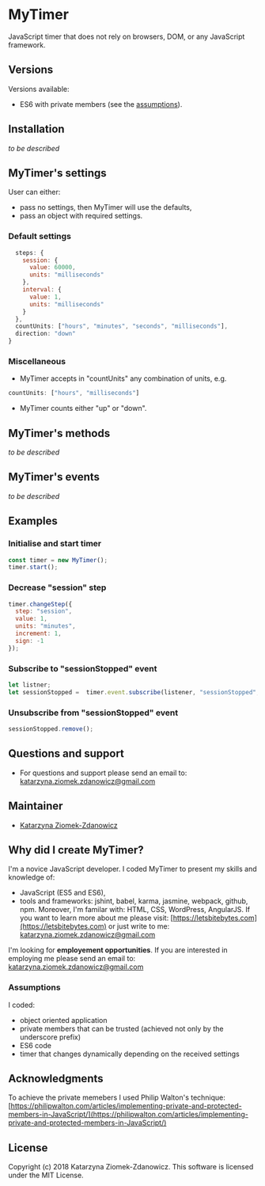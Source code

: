 # MyTimer

JavaScript timer that does not rely on browsers, DOM, or any JavaScript framework.

## Versions

Versions available:
* ES6 with private members (see the [assumptions](#Assumptions)).

## Installation
_to be described_

<!-- For the MyTimer NPM module [https://github.com/jasmine/jasmine-npm](https://github.com/jasmine/jasmine-npm):
```bash
npm install mytimer
``` -->
## MyTimer's settings
User can either:
* pass no settings, then MyTimer will use the defaults,
* pass an object with required settings.

### Default settings
```JavaScript
  steps: {
    session: {
      value: 60000,
      units: "milliseconds"
    },
    interval: {
      value: 1,
      units: "milliseconds"
    }
  },
  countUnits: ["hours", "minutes", "seconds", "milliseconds"],
  direction: "down"
}
```
### Miscellaneous
* MyTimer accepts in "countUnits" any combination of units, e.g.
```JavaScript
countUnits: ["hours", "milliseconds"]
```
* MyTimer counts either "up" or "down".

## MyTimer's methods
_to be described_

## MyTimer's events
_to be described_

## Examples
### Initialise and start timer
```JavaScript
const timer = new MyTimer();
timer.start();
```
### Decrease "session" step
```JavaScript
timer.changeStep({
  step: "session",
  value: 1,
  units: "minutes",
  increment: 1,
  sign: -1
});
```
### Subscribe to "sessionStopped" event
```JavaScript
let listner;
let sessionStopped =  timer.event.subscribe(listener, "sessionStopped", "stopped");
```
### Unsubscribe from "sessionStopped" event
```JavaScript
sessionStopped.remove();
```

## Questions and support

* For questions and support please send an email to: [katarzyna.ziomek.zdanowicz@gmail.com](mailto:katarzyna.ziomek.zdanowicz@gmail.com)

## Maintainer

* [Katarzyna Ziomek-Zdanowicz](mailto:katarzyna.ziomek.zdanowicz@gmail.com)

## Why did I create MyTimer?

I'm a novice JavaScript developer. I coded MyTimer to present my skills and knowledge of:
* JavaScript (ES5 and ES6),
* tools and frameworks: jshint, babel, karma, jasmine, webpack, github, npm.
Moreover, I'm familar with: HTML, CSS, WordPress, AngularJS.
If you want to learn more about me please visit:  [https://letsbitebytes.com](https://letsbitebytes.com)
or just write to me: [katarzyna.ziomek.zdanowicz@gmail.com](mailto:katarzyna.ziomek.zdanowicz@gmail.com)

I'm looking for __employement opportunities__. If you are interested in employing me please send an email to: [katarzyna.ziomek.zdanowicz@gmail.com](mailto:katarzyna.ziomek.zdanowicz@gmail.com)

### Assumptions

I coded:
* object oriented application
* private members that can be trusted (achieved not only by the underscore prefix)
* ES6 code
* timer that changes dynamically depending on the received settings

## Acknowledgments

To achieve the private memebers I used Philip Walton's technique:  [https://philipwalton.com/articles/implementing-private-and-protected-members-in-JavaScript/](https://philipwalton.com/articles/implementing-private-and-protected-members-in-JavaScript/)

## License

Copyright (c) 2018 Katarzyna Ziomek-Zdanowicz. This software is licensed under the MIT License.

